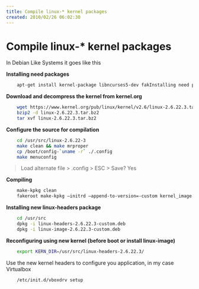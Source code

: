 ```yaml
---
title: Compile linux-* kernel packages
created: 2010/02/26 06:02:30
---
```


# Compile linux-* kernel packages

In Debian Like Systems it goes like this

**Installing need packages**
    
```bash
    apt-get install kernel-package libncurses5-dev fakInstalling need packageseroot wget bzip2 build-essential
```

**Download and decompress the kernel from kernel.org**
    
```bash 
    wget https://www.kernel.org/pub/linux/kernel/v2.6/linux-2.6.22.3.tar.bz2
    bzip2 -d linux-2.6.22.3.tar.bz2
    tar xvf linux-2.6.22.3.tar.bz2
```

**Configure the source for compilation**
    
```bash 
    cd /usr/src/linux-2.6.22-3
    make clean && make mrproper
    cp /boot/config-`uname -r` ./.config
    make menuconfig
```

> Load alternate file > .config > ESC > Save? Yes

**Compiling**
    
```bash 
    make-kpkg clean
    fakeroot make-kpkg –initrd –append-to-version=-custom kernel_image kernel_headers
```

**Installing new linux-headers package**
    
```bash 
    cd /usr/src
    dpkg -i linux-headers-2.6.22.3-custom.deb
    dpkg -i linux-image-2.6.22.3-custom.deb
```

**Reconfiguring using new kernel (before boot or install linux-image)**
    
```bash
    export KERN_DIR=/usr/src/linux-headers-2.6.22.3/
```

Use the new kernel headers to configure you application, in my case Virtualbox 
    
```bash
    /etc/init.d/vboxdrv setup
```
